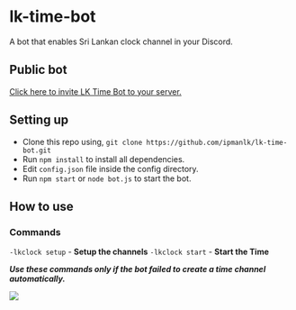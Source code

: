 # lk-time-bot
A bot that enables Sri Lankan clock channel in your Discord.

## Public bot
[Click here to invite LK Time Bot to your server.](https://discordapp.com/oauth2/authorize/?permissions=8&scope=bot&client_id=580814511657844737)

## Setting up
- Clone this repo using,
`git clone https://github.com/ipmanlk/lk-time-bot.git`
- Run `npm install` to install all dependencies.
- Edit `config.json` file inside the config directory.
- Run `npm start` or `node bot.js` to start the bot.

## How to use
### Commands
 
 `-lkclock setup` - **Setup the channels**
 `-lkclock start` - **Start the Time**

***Use these commands only if the bot failed to create a time channel automatically.***


<a href="https://www.patreon.com/ipmanlk">
    <img src="https://c5.patreon.com/external/logo/become_a_patron_button.png">
  </a>
